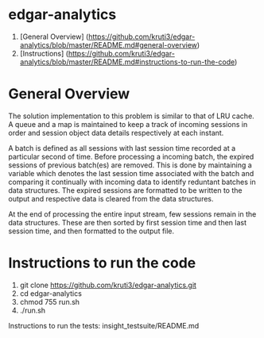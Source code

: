 # edgar-analytics

1. [General Overview] (https://github.com/kruti3/edgar-analytics/blob/master/README.md#general-overview)
2. [Instructions] (https://github.com/kruti3/edgar-analytics/blob/master/README.md#instructions-to-run-the-code)

# General Overview

The solution implementation to this problem is similar to that of LRU cache. A queue and a map is maintained to keep a
track of incoming sessions in order and session object data details respectively at each instant.

A batch is defined as all sessions with last session time recorded at a particular second of time. Before processing a incoming batch, the expired sessions of previous batch(es) are removed. This is done by maintaining a variable which denotes the last session time associated with the batch and comparing it continually with incoming data to identify reduntant batches in data structures. The expired sessions are formatted to be written to the output and respective data is cleared from the data structures.

At the end of processing the entire input stream, few sessions remain in the data structures. These are then sorted by first session time and then last session time, and then formatted to the output file.

# Instructions to run the code

1. git clone https://github.com/kruti3/edgar-analytics.git
2. cd edgar-analytics
3. chmod 755 run.sh
4. ./run.sh

Instructions to run the tests: insight_testsuite/README.md

